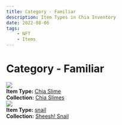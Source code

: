 ```yaml
---
title: Category - Familiar
description: Item Types in Chia Inventory
date: 2022-08-06
tags:
    - NFT
    - Items
---
```


# Category - Familiar
<div class="item_type_thumbnail">
<a href="../../Types/Familiar/Chia_Slime/Chia_Slime"><img src="https://chiaslimes.s3.us-west-1.amazonaws.com/build/images/69.png"></a><br/>
<div><strong>Item Type:</strong> <a href="../../Types/Familiar/Chia_Slime/Chia_Slime">Chia Slime</a></div>
<div><strong>Collection:</strong> <a href="https://www.spacescan.io/xch/nft/collection/col19z8k90wfezt55jj2zm526yzmk8dq0fcyqamzmtqv7hv4wkafhnjsp8fsz2">Chia Slimes</a></div>
</div>
<div class="item_type_thumbnail">
<a href="../../Types/Familiar/snail/snail"><img src="https://xckoe2b62n6uztom2357bx262qoqubqkzrcvh7c6jbzggglazi.arweave.net/uJTiaD7TfUzNzNb78N9e1B0KBgrMRV-P8XkhyYxlgys"></a><br/>
<div><strong>Item Type:</strong> <a href="../../Types/Familiar/snail/snail">snail</a></div>
<div><strong>Collection:</strong> <a href="https://www.spacescan.io/xch/nft/collection/col1syclna803y6h3zl24fwswk0thmm7ad845cfc6sv4sndfzu26q8cq3pprct">Sheesh! Snail</a></div>
</div>

